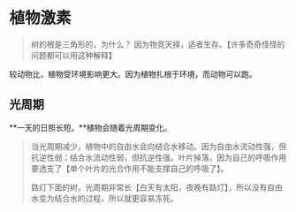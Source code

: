 # 植物激素

> 树的根是三角形的，为什么？ 因为物竞天择，适者生存。【许多奇奇怪怪的问题都可以用这种解释】

较动物比，植物受环境影响更大。因为植物扎根于环境，而动物可以跑。

## 光周期

**一天的日照长短。**植物会随着光周期变化。

> 当光周期减少，植物中的自由水会向结合水移动。因为自由水流动性强，但抗逆性弱；结合水流动性弱，但抗逆性强。叶片掉落，因为自己的呼吸作用要透支了【单个叶片的光合作用不能支撑自己的呼吸了】。
>
> 路灯下面的树，光周期非常长【白天有太阳，夜晚有路灯】，所以没有自由水变为结合水的过程，所以就更容易冻死。

